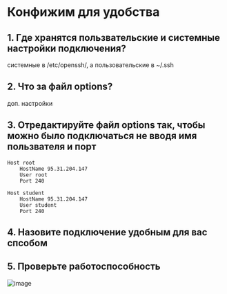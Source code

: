 # Конфижим для удобства

## 1. Где хранятся пользвательские и системные настройки подключения?
системные в /etc/openssh/, а пользовательские в ~/.ssh
## 2. Что за файл options?
доп. настройки
## 3. Отредактируйте файл options так, чтобы можно было подключаться не вводя имя пользвателя и порт
```
Host root
    HostName 95.31.204.147
    User root
    Port 240

Host student
    HostName 95.31.204.147
    User student
    Port 240
```
## 4. Назовите подключение удобным для вас спсобом
## 5. Проверьте работоспособность
![image](https://github.com/user-attachments/assets/7bff7e62-d164-4722-9125-d0d301bbd8d1)



